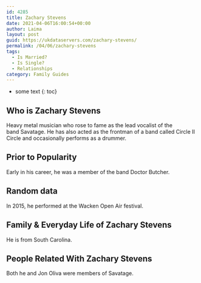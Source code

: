 ```yaml
---
id: 4285
title: Zachary Stevens
date: 2021-04-06T16:00:54+00:00
author: Laima
layout: post
guid: https://ukdataservers.com/zachary-stevens/
permalink: /04/06/zachary-stevens
tags:
  - Is Married?
  - Is Single?
  - Relationships
category: Family Guides
---
```


* some text
{: toc}


## Who is Zachary Stevens
                  
                  
                  
Heavy metal musician who rose to fame as the lead vocalist of the band Savatage. He has also acted as the frontman of a band called Circle II Circle and occasionally performs as a drummer. 
                  
              
            
              
            
                
                
                
## Prior to Popularity
                  
                  
                  
Early in his career, he was a member of the band Doctor Butcher.
                  
              
            
              
            
                
                
                
## Random data
                  
                  
                  
In 2015, he performed at the Wacken Open Air festival.
                  
              
            
              
            
                
                
                
## Family & Everyday Life of Zachary Stevens
                  
                  
                  
He is from South Carolina. 
                  
              
            
              
            
                
                
                
## People Related With Zachary Stevens
                  
                  
                  
Both he and Jon Oliva were members of Savatage. 
                  
              
            
              
            
                
              
            
              
              
            
            
              
            
          
          
          